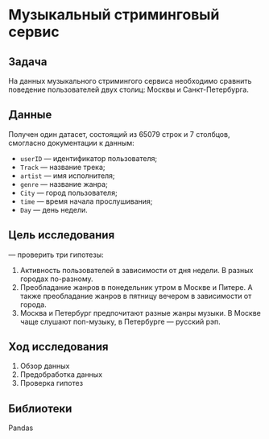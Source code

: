 # Музыкальный стриминговый сервис

## Задача
На данных музыкального стримингого сервиса необходимо сравнить поведение пользователей двух столиц: Москвы и Санкт-Петербурга.

## Данные

Получен один датасет, состоящий из 65079 строк и 7 столбцов, смогласно документации к данным:
* `userID` — идентификатор пользователя;
* `Track` — название трека;  
* `artist` — имя исполнителя;
* `genre` — название жанра;
* `City` — город пользователя;
* `time` — время начала прослушивания;
* `Day` — день недели.


## Цель исследования

 — проверить три гипотезы:
1. Активность пользователей в зависимости от дня недели. В разных городах по-разному. 
2. Преобладание жанров в понедельник утром в Москве и Питере. А также преобладание жанров в пятницу вечером в зависимости от города.
3. Москва и Петербург предпочитают разные жанры музыки. В Москве чаще слушают поп-музыку, в Петербурге — русский рэп.

## Ход исследования

1. Обзор данных
2. Предобработка данных
3. Проверка гипотез 

## Библиотеки

Pandas